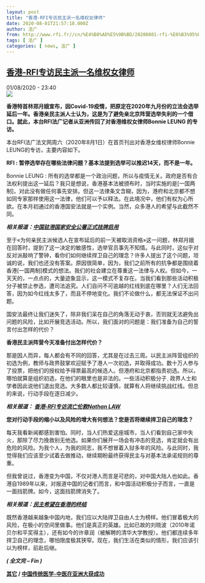 ```yaml
---
layout: post
title: "香港-RFI专访民主派一名维权女律师"
date: 2020-08-01T21:57:18.000Z
author: 法广
from: http://www.rfi.fr//cn/%E4%B8%AD%E5%9B%BD/20200801-rfi-%E6%B3%95%E5%B9%BF-%E9%A6%99%E6%B8%AF-rfi%E4%B8%93%E8%AE%BF%E6%B0%91%E4%B8%BB%E6%B4%BE%E4%B8%80%E5%90%8D%E7%BB%B4%E6%9D%83%E5%A5%B3%E5%BE%8B%E5%B8%88bonnie-leung
tags: [ 法广 ]
categories: [ news, 法广 ]
---
```

<!--1596319038000-->
[香港-RFI专访民主派一名维权女律师](http://www.rfi.fr//cn/%E4%B8%AD%E5%9B%BD/20200801-rfi-%E6%B3%95%E5%B9%BF-%E9%A6%99%E6%B8%AF-rfi%E4%B8%93%E8%AE%BF%E6%B0%91%E4%B8%BB%E6%B4%BE%E4%B8%80%E5%90%8D%E7%BB%B4%E6%9D%83%E5%A5%B3%E5%BE%8B%E5%B8%88bonnie-leung)
------

<div>
<div>01/08/2020 - 23:40</div><img src="https://s.rfi.fr/media/display/eeb4897e-d358-11ea-b7fa-005056bf87d6/w:310/p:16x9/2020-07-31t113825z_2034043354_rc2b4i90xlpn_rtrmadp_3_hongkong-security-lam_0.jpg"><p><strong>香港特首林郑月娥宣布，因Covid-19疫情，把原定在2020年九月份的立法会选举延后一年。香港亲民主派人士认为，这是为了避免亲北京阵营选举失利的一个借口。就此，本台RFI法广记者从亚洲传回了对香港维权女律师Bonnie LEUNG 的专访。</strong></p><div class="t-content__body u-clearfix"><div class="m-interstitial"></div><p>本台RFI法广法文网周六（2020年8月1日）在首页刊出对香港女维权律师Bonnie LEUNG的专访，主要内容如下。</p><p><strong>RFI : </strong><strong>暂停选举存在哪些法律问题？基本法提到选举可以推迟</strong><strong>14</strong><strong>天，而不是一年。</strong></p><p>Bonnie LEUNG : 所有的选举都是一个政治问题，所以与疫情无关。政府是否有合法权利提出这一延后？我只是想说，香港基本法被颁布时，当时实施的是[一国两制]，对此没有做任何事先安排。但这一法律条文含糊，因为，港府和北京都不想如同专家那样使用这一法律，他们可以予以释法。在此境况中，他们有权为心所欲。在本月初通过的香港国安法就是一个实例。当然，众多港人的希望与此截然不同。</p><p><em><strong>相关报道：<a target="_blank" href="https://www.rfi.fr/cn/中国/20200708-rfi-法广-中国驻港国家安全公署正式挂牌启用">中国驻港国家安全公署正式挂牌启用</a></strong></em></p><p>至于«为何亲民主派候选人在宣布延后的前一天被取消资格»这一问题，林郑月娥在回答时，提到了这一决定的敏感性，选举官员事先不知情。与此同时，这似乎对反对派敲响了警钟，看你们如何继续捍卫自己的理念？许多人提出了这个问题，坦诚的说，我们也还没有答案。原因很简单，因为，我们之前所有的抗争都是围绕着香港[一国两制]模式的想法。我们的社会建立在尊重这一法律与人权。但如今，一天天的，一点点的，大量迹象显示，这一模式不复存在。当我们看到那些活动积极分子被禁止参选，遭司法追究。人们自问不可逾越的红线到底在哪里？人们无法回答，因为如今红线太多了，而且不停地变化。我们不论做什么，都无法保证不出问题。</p><p>国安法最终让我们迷失了，除非我们呆在自己的角落无动于衷，否则就无法避免出问题的风险，比如开展竞选活动。所以，我们面对的问题是：我们准备为自己的誓言付出怎样的代价？</p><p><strong>香港民主派阵营今天准备付出怎样代价？</strong></p><p>那是因人而异，每人都会有不同的回答，尤其是在过去三周。以民主派阵营组织的初选为例，教师与政界鼓掌欢迎赋予了港人一次初选，并取得成功。数十万人参与了投票，把他们的授权给予得票最高的候选人。但港府和北京都指责初选。所以，哪怕就算是组织初选，在他们的眼里也是非法的。一些活动积极分子ˎ 政界人士和学者因此说他们退出竞选。大多数人都比较谨慎，就算有人将继续挑战红线。但总的来说，行动手段在逐日减少。</p><p><strong><em>相关报道： <a target="_blank" href="https://www.rfi.fr/cn/港澳台/20200716-rfi-法广-香港-rfi专访流亡伦敦nathan-law">香港-RFI专访流亡伦敦Nathan LAW</a></em></strong></p><p><strong>您对行动手段的缩小以及风险的增大有何想法？您是否将继续捍卫自己的理念？</strong></p><p>每天我看新闻都感到害怕。同时，当人们热爱这座城市，当人们看到自己家中失火，那除了尽力挽救别无他选。如果你们展开一场会有冲击的竞选，肯定就会有出危险的风险。为我个人，为我的同志，我不想冒着入狱多年的风险。与此同时，我觉得我们应该至少试着去做推动，继续期盼最终获得民主与对基本法承诺规则的尊重。</p><p>但我曾说过，香港变为中国，不仅对港人而言是可悲的，对中国大陆人也如此。香港自1989年以来，对报道中国的记者们而言，和中国活动积极分子而言，一直是一面挡箭牌。如今，这面挡箭牌消失了。</p><p><em><strong>相关报道：<a target="_blank" href="https://www.rfi.fr/cn/港澳台/20200704-rfi-法广-民主希望在香港的终结">民主希望在香港的终结</a> </strong></em></p><p>既然香港越来越象中国内地，我们应以大陆捍卫自由人士为榜样。他们冒着极大的风险，在极小的空间里做事。他们是真正的英雄。比如已故的刘晓波（2010年诺贝尔和平奖得主），还有如今的许章润（被解聘的清华大学教授）。他们都连续多年捍卫自己的理念，哪怕限度极其狭窄。现在，我们生活在类似的情形，我们应该引以为榜样，前赴后继。</p><p><em><strong>( 全文完 – Fin )</strong></em></p><p><strong><a target="_blank" href="https://www.rfi.fr/tw/尼古拉">其它</a> / <a target="_blank" href="https://www.rfi.fr/cn/中国/20200726-rfi-法广-尼古拉-中国传统医学-中医在亚洲大获成功">中国传统医学-中医在亚洲大获成功</a></strong></p><p> </p><div class="o-self-promo o-self-promo--nl o-self-promo--hidden" data-selfpromo-newsletter></div><div class="o-self-promo o-self-promo--app o-self-promo--hidden" data-selfpromo-app></div></div>
</div>
